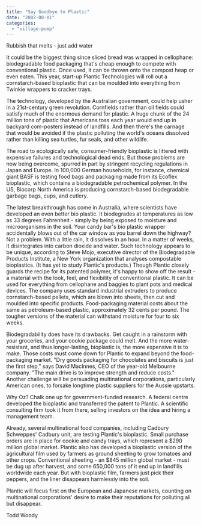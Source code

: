 ```yaml
---
title: "Say Goodbye to Plastic"
date: "2002-08-01"
categories: 
  - "village-pump"
---
```


Rubbish that melts - just add water

It could be the biggest thing since sliced bread was wrapped in cellophane: biodegradable food packaging that's cheap enough to compete with conventional plastic. Once used, it can be thrown onto the compost heap or even eaten. This year, start-up Plantic Technologies will roll out a cornstarch-based bioplastic that can be moulded into everything from Twinkie wrappers to cracker trays.

The technology, developed by the Australian government, could help usher in a 21st-century green revolution. Cornfields rather than oil fields could satisfy much of the enormous demand for plastic. A huge chunk of the 24 million tons of plastic that Americans toss each year would end up in backyard com-posters instead of landfills. And then there's the carnage that would be avoided if the plastic polluting the world's oceans dissolved rather than killing sea turtles, fur seals, and other wildlife.

The road to ecologically safe, consumer-friendly bioplastic is littered with expensive failures and technological dead ends. But those problems are now being overcome, spurred in part by stringent recycling regulations in Japan and Europe. In 100,000 German households, for instance, chemical giant BASF is testing food bags and packaging made from its Ecoflex bioplastic, which contains a biodegradable petrochemical polymer. In the US, Biocorp North America is producing cornstarch-based biodegradable garbage bags, cups, and cutlery.

The latest breakthrough has come in Australia, where scientists have developed an even better bio plastic. It biodegrades at temperatures as low as 33 degrees Fahrenheit - simply by being exposed to moisture and microorganisms in the soil. Your candy bar's bio plastic wrapper accidentally blows out of the car window as you barrel down the highway? Not a problem. With a little rain, it dissolves in an hour. In a matter of weeks, it disintegrates into carbon dioxide and water. Such technology appears to be unique, according to Steve Mojo, executive director of the Biodegradable Products Institute, a New York organization that analyses compostable bioplastics. (It has yet to study Plantic's products.) Though Plantic closely guards the recipe for its patented polymer, it's happy to show off the result - a material with the look, feel, and flexibility of conventional plastic. It can be used for everything from cellophane and baggies to plant pots and medical devices. The company uses standard industrial extruders to produce cornstarch-based pellets, which are blown into sheets, then cut and moulded into specific products. Food-packaging material costs about the same as petroleum-based plastic, approximately 32 cents per pound. The tougher versions of the material can withstand moisture for four to six weeks.

Biodegradability does have its drawbacks. Get caught in a rainstorm with your groceries, and your cookie package could melt. And the more water-resistant, and thus longer-lasting, bioplastic is, the more expensive it is to make. Those costs must come down for Plantic to expand beyond the food-packaging market. "Dry goods packaging for chocolates and biscuits is just the first step," says David MacInnes, CEO of the year-old Melbourne company. "The main drive is to improve strength and reduce costs." Another challenge will be persuading multinational corporations, particularly American ones, to forsake longtime plastic suppliers for the Aussie upstarts.

Why Oz? Chalk one up for government-funded research. A federal centre developed the bioplastic and transferred the patent to Plantic. A scientific consulting firm took it from there, selling investors on the idea and hiring a management team.

Already, several multinational food companies, including Cadbury Schweppes' Cadbury unit, are testing Plantic's bioplastic. Small purchase orders are in place for cookie and candy trays, which represent a $290 million global market. Plantic also has developed a bioplastic version of the agricultural film used by farmers as ground sheeting to grow tomatoes and other crops. Conventional sheeting - an $845 million global market - must be dug up after harvest, and some 650,000 tons of it end up in landfills worldwide each year. But with bioplastic film, farmers just pick their peppers, and the liner disappears harmlessly into the soil.

Plantic will focus first on the European and Japanese markets, counting on multinational corporations' desire to make their reputations for polluting all but disappear.

Todd Woody
